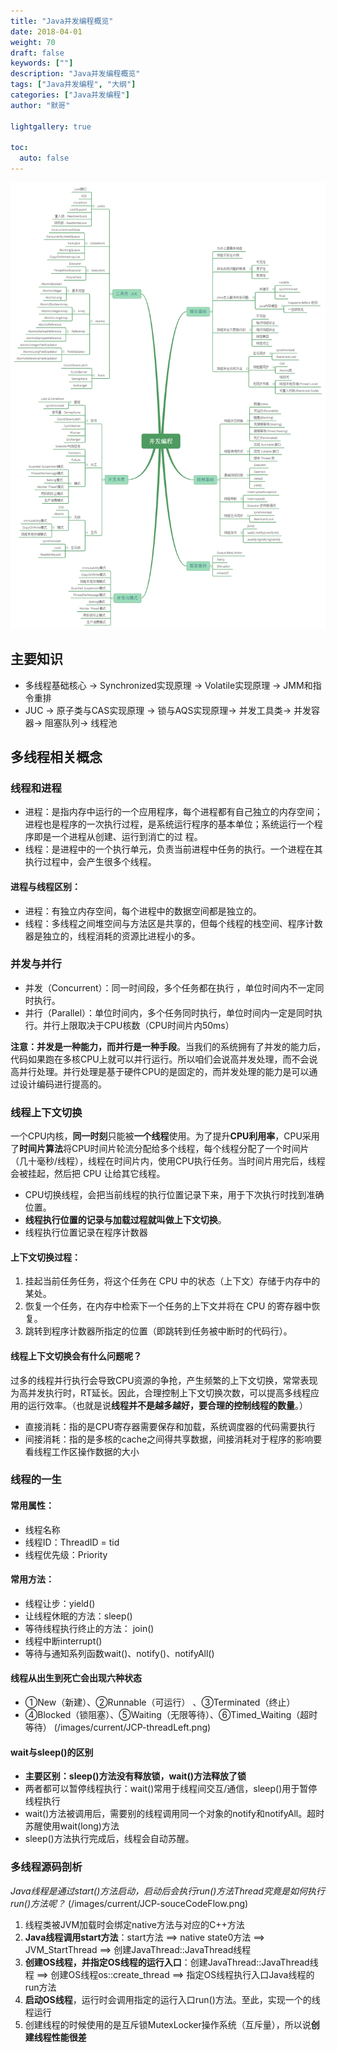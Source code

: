 ```yaml
---  
title: "Java并发编程概览"  
date: 2018-04-01
weight: 70  
draft: false  
keywords: [""]  
description: "Java并发编程概览"  
tags: ["Java并发编程", "大纲"]
categories: ["Java并发编程"]  
author: "默哥"

lightgallery: true

toc:
  auto: false
---
```


![Java并发编程概览](/images/current/concurrentOverview.png "Java并发编程概览")

## 主要知识
* 多线程基础核心 → Synchronized实现原理 → Volatile实现原理 → JMM和指令重排
* JUC → 原子类与CAS实现原理 → 锁与AQS实现原理→ 并发工具类→ 并发容器→ 阻塞队列→ 线程池


## 多线程相关概念
### 线程和进程
* 进程：是指内存中运行的一个应用程序，每个进程都有自己独立的内存空间；进程也是程序的一次执行过程，是系统运行程序的基本单位；系统运行一个程序即是一个进程从创建、运行到消亡的过
程。
* 线程：是进程中的一个执行单元，负责当前进程中任务的执行。一个进程在其执行过程中，会产生很多个线程。
#### 进程与线程区别：
* 进程：有独立内存空间，每个进程中的数据空间都是独立的。
* 线程：多线程之间堆空间与方法区是共享的，但每个线程的栈空间、程序计数器是独立的，线程消耗的资源比进程小的多。

### 并发与并行
* 并发（Concurrent）：同一时间段，多个任务都在执行 ，单位时间内不⼀定同时执行。
* 并行（Parallel）：单位时间内，多个任务同时执行，单位时间内一定是同时执行。并行上限取决于CPU核数（CPU时间片内50ms）

**注意：并发是一种能力，而并行是一种手段**。当我们的系统拥有了并发的能力后，代码如果跑在多核CPU上就可以并行运行。所以咱们会说高并发处理，而不会说高并行处理。并行处理是基于硬件CPU的是固定的，而并发处理的能力是可以通过设计编码进行提高的。

### 线程上下文切换
一个CPU内核，**同一时刻**只能被**一个线程**使用。为了提升**CPU利用率**，CPU采用了**时间片算法**将CPU时间片轮流分配给多个线程，每个线程分配了一个时间片（几十毫秒/线程），线程在时间片内，使用CPU执行任务。当时间片用完后，线程会被挂起，然后把 CPU 让给其它线程。
* CPU切换线程，会把当前线程的执行位置记录下来，用于下次执行时找到准确位置。
* **线程执行位置的记录与加载过程就叫做上下文切换**。
* 线程执行位置记录在程序计数器

#### 上下文切换过程：
1. 挂起当前任务任务，将这个任务在 CPU 中的状态（上下文）存储于内存中的某处。
2. 恢复一个任务，在内存中检索下一个任务的上下文并将在 CPU 的寄存器中恢复。
3. 跳转到程序计数器所指定的位置（即跳转到任务被中断时的代码行）。

#### 线程上下文切换会有什么问题呢？
过多的线程并行执行会导致CPU资源的争抢，产生频繁的上下文切换，常常表现为高并发执行时，RT延长。因此，合理控制上下文切换次数，可以提高多线程应用的运行效率。（也就是说**线程并不是越多越好，要合理的控制线程的数量**。）
* 直接消耗：指的是CPU寄存器需要保存和加载，系统调度器的代码需要执行
* 间接消耗：指的是多核的cache之间得共享数据，间接消耗对于程序的影响要看线程工作区操作数据的大小

###  线程的一生
#### 常用属性：
* 线程名称
* 线程ID：ThreadID = tid
* 线程优先级：Priority
#### 常用方法：
* 线程让步：yield()
* 让线程休眠的方法：sleep()
* 等待线程执行终止的方法： join()
* 线程中断interrupt()
* 等待与通知系列函数wait()、notify()、notifyAll()
#### 线程从出生到死亡会出现六种状态
* ①New（新建）、②Runnable（可运行） 、③Terminated（终止）
* ④Blocked（锁阻塞）、⑤Waiting（无限等待）、⑥Timed_Waiting（超时等待）
(/images/current/JCP-threadLeft.png)

#### wait与sleep()的区别
* **主要区别：sleep()方法没有释放锁，wait()方法释放了锁**
* 两者都可以暂停线程执行：wait()常用于线程间交互/通信，sleep()用于暂停线程执行
* wait()方法被调用后，需要别的线程调用同一个对象的notify和notifyAll。超时苏醒使用wait(long)方法
* sleep()方法执行完成后，线程会自动苏醒。

###  多线程源码剖析
*Java线程是通过start()方法启动，启动后会执行run()方法Thread究竟是如何执行run()方法呢？*
(/images/current/JCP-souceCodeFlow.png)

1. 线程类被JVM加载时会绑定native方法与对应的C++方法
2. **Java线程调用start方法**：start方法 ==> native state0方法 ==> JVM_StartThread ==> 创建JavaThread::JavaThread线程
3. **创建OS线程，并指定OS线程的运行入口**：创建JavaThread::JavaThread线程 ==> 创建OS线程os::create_thread ==> 指定OS线程执行入口Java线程的run方法
4. **启动OS线程**，运行时会调用指定的运行入口run()方法。至此，实现一个的线程运行
5. 创建线程的时候使用的是互斥锁MutexLocker操作系统（互斥量），所以说**创建线程性能很差**
